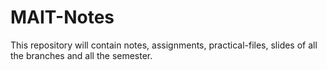 # MAIT-Notes

This repository will contain notes, assignments, practical-files, slides of all the branches and all the semester.
